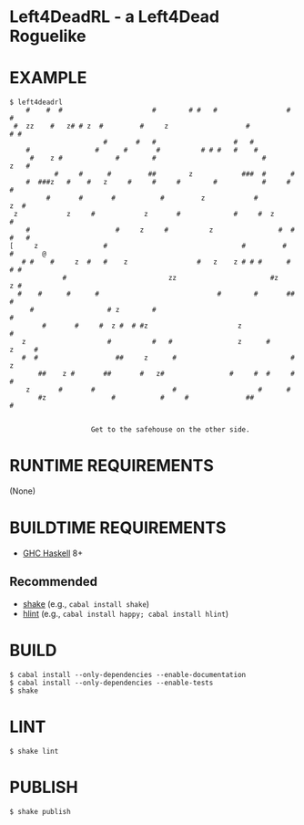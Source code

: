 # Left4DeadRL - a Left4Dead Roguelike

# EXAMPLE

```console
$ left4deadrl
    #    #  #                      #        # #   #                 #         #
 #  zz    #   z# # z  #         #     z                   #                # #
                       #       #   #                   #   #
    #                #      #       #          # # #   #    #
     #    z #             #        #                          #          z   #
           #     #      #         ##        z            ###  #      #
    #  ###z   #    #   z     #     #     #        #           #     #     #
         #       #       #           #         z            #         z  #
 z            z     #            z       #             #     #  z        #
    #                     #     z     #          z                #  #  #   #
[     z                #                                 #         #   #       @
   # #    #     z  #   #    z                 #   z    z # # #      # # #
             #                         zz                       #z     z #
  #    #      #      #                             #        #       ## #
     #                  # z        #                                   #
        #       #     #  z #  # #z                      z                #
   z                    #          #   #                z      #        z     #
   #  #                   ##     z      #                            # z
       ##    z #       ##       #   z#                #     #  #     #  #
    z       #       #                   #                    #      #
       #z                #           #     #              ##                  #


                    Get to the safehouse on the other side.
```

# RUNTIME REQUIREMENTS

(None)

# BUILDTIME REQUIREMENTS

* [GHC Haskell](http://www.haskell.org/) 8+

## Recommended

* [shake](https://shakebuild.com/) (e.g., `cabal install shake`)
* [hlint](https://hackage.haskell.org/package/hlint) (e.g., `cabal install happy; cabal install hlint`)

# BUILD

```console
$ cabal install --only-dependencies --enable-documentation
$ cabal install --only-dependencies --enable-tests
$ shake
```

# LINT

```console
$ shake lint
```

# PUBLISH

```console
$ shake publish
```
